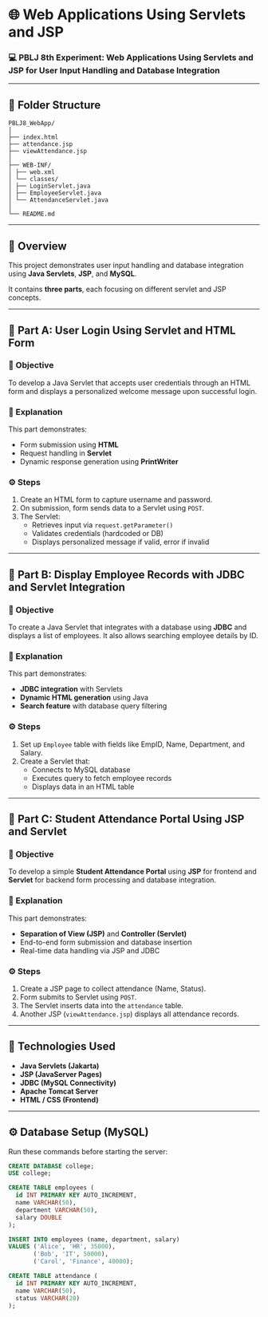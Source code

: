 # 🌐 Web Applications Using Servlets and JSP

### 💻 PBLJ 8th Experiment: Web Applications Using Servlets and JSP for User Input Handling and Database Integration

---

## 🧩 Folder Structure
```text
PBLJ8_WebApp/
│
├── index.html
├── attendance.jsp
├── viewAttendance.jsp
│
├── WEB-INF/
│ ├── web.xml
│ └── classes/
│ ├── LoginServlet.java
│ ├── EmployeeServlet.java
│ └── AttendanceServlet.java
│
└── README.md
```
---

## 🔧 Overview

This project demonstrates user input handling and database integration using **Java Servlets**, **JSP**, and **MySQL**.

It contains **three parts**, each focusing on different servlet and JSP concepts.

---

## 🧠 Part A: User Login Using Servlet and HTML Form

### 🎯 Objective
To develop a Java Servlet that accepts user credentials through an HTML form and displays a personalized welcome message upon successful login.

### 🧾 Explanation
This part demonstrates:
- Form submission using **HTML**
- Request handling in **Servlet**
- Dynamic response generation using **PrintWriter**

### ⚙️ Steps
1. Create an HTML form to capture username and password.  
2. On submission, form sends data to a Servlet using `POST`.  
3. The Servlet:
   - Retrieves input via `request.getParameter()`
   - Validates credentials (hardcoded or DB)
   - Displays personalized message if valid, error if invalid

---

## 🧠 Part B: Display Employee Records with JDBC and Servlet Integration

### 🎯 Objective
To create a Java Servlet that integrates with a database using **JDBC** and displays a list of employees. It also allows searching employee details by ID.

### 🧾 Explanation
This part demonstrates:
- **JDBC integration** with Servlets  
- **Dynamic HTML generation** using Java  
- **Search feature** with database query filtering  

### ⚙️ Steps
1. Set up `Employee` table with fields like EmpID, Name, Department, and Salary.  
2. Create a Servlet that:
   - Connects to MySQL database  
   - Executes query to fetch employee records  
   - Displays data in an HTML table  

---

## 🧠 Part C: Student Attendance Portal Using JSP and Servlet

### 🎯 Objective
To develop a simple **Student Attendance Portal** using **JSP** for frontend and **Servlet** for backend form processing and database integration.

### 🧾 Explanation
This part demonstrates:
- **Separation of View (JSP)** and **Controller (Servlet)**  
- End-to-end form submission and database insertion  
- Real-time data handling via JSP and JDBC  

### ⚙️ Steps
1. Create a JSP page to collect attendance (Name, Status).  
2. Form submits to Servlet using `POST`.  
3. The Servlet inserts data into the `attendance` table.  
4. Another JSP (`viewAttendance.jsp`) displays all attendance records.

---

## 🧰 Technologies Used
- **Java Servlets (Jakarta)**
- **JSP (JavaServer Pages)**
- **JDBC (MySQL Connectivity)**
- **Apache Tomcat Server**
- **HTML / CSS (Frontend)**

---

## ⚙️ Database Setup (MySQL)

Run these commands before starting the server:

```sql
CREATE DATABASE college;
USE college;

CREATE TABLE employees (
  id INT PRIMARY KEY AUTO_INCREMENT,
  name VARCHAR(50),
  department VARCHAR(50),
  salary DOUBLE
);

INSERT INTO employees (name, department, salary)
VALUES ('Alice', 'HR', 35000),
       ('Bob', 'IT', 50000),
       ('Carol', 'Finance', 40000);

CREATE TABLE attendance (
  id INT PRIMARY KEY AUTO_INCREMENT,
  name VARCHAR(50),
  status VARCHAR(20)
);
